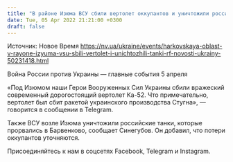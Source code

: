 ```yaml
---
title: "В районе Изюма ВСУ сбили вертолет оккупантов и уничтожили российские танки — глава Харьковской ОВА"
date: Tue, 05 Apr 2022 21:21:00 +0300
draft: false
---
```

Источник: Новое Время https://nv.ua/ukraine/events/harkovskaya-oblast-v-rayone-izyuma-vsu-sbili-vertolet-i-unichtozhili-tanki-rf-novosti-ukrainy-50231418.html


Война России против Украины — главные события 5 апреля

«Под Изюмом наши Герои Вооруженных Сил Украины сбили вражеский современный дорогостоящий вертолет Ка-52. Что примечательно, вертолет был сбит ракетой украинского производства Стугна», — говорится в сообщении в Telegram.

 Также ВСУ возле Изюма уничтожили российские танки, которые прорвались в Барвенково, сообщает Синегубов. Он добавил, что потери оккупантов уточняются.

Присоединяйтесь к нам в соцсетях Facebook, Telegram и Instagram.
